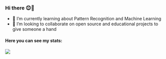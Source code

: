 ### Hi there 😊👋

<!-- 🔭 I’m currently working as a Software Developer and -->
- 🌱 I’m currently learning about Pattern Recognition and Machine Learning
- 👯 I’m looking to collaborate on open source and educational projects to give someone a hand 
<!-- 🤔 I’m looking for help with -->
<!-- 💬 Ask me about whatever you want -->
<!--
- 📫 How to reach me: ...
- 😄 Pronouns: ...
- ⚡ Fun fact: ...
-->

<h4> Here you can see my stats: </h4>

<div>   
<img src="https://github-readme-stats.vercel.app/api/top-langs/?username=martaw-code&hide=HTML,TeX,Makefile,Shaderlab&layout=compact&langs_count=20" />
</div>
 
